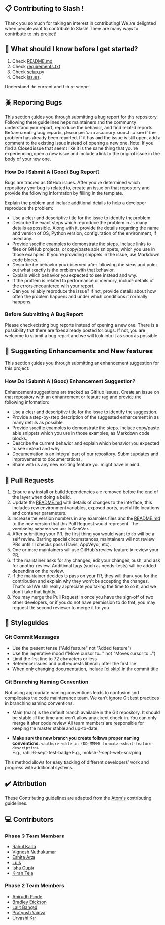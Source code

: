 ## 📋 Contributing to Slash !

Thank you so much for taking an interest in contributing! We are delighted when people want to contribute to Slash! There are many ways to contribute to this project!

## 🤔 What should I know before I get started?

1. Check [README.md](https://github.com/NCSU-Group7-SE2021/slash/blob/main/README.md)
2. Check [requirements.txt](https://github.com/NCSU-Group7-SE2021/slash/blob/main/requirements.txt)
3. Check [setup.py](https://github.com/NCSU-Group7-SE2021/slash/blob/main/setup.py)
4. Check [issues](https://github.com/NCSU-Group7-SE2021/slash/issues).

Understand the current and future scope.

## 🪲 Reporting Bugs
This section guides you through submitting a bug report for this repository. Following these guidelines helps maintainers and the community understand your report, reproduce the behavior, and find related reports. Before creating bug reports, please perform a cursory search to see if the problem has already been reported. If it has and the issue is still open, add a comment to the existing issue instead of opening a new one. Note: If you find a Closed issue that seems like it is the same thing that you're experiencing, open a new issue and include a link to the original issue in the body of your new one.

### How Do I Submit A (Good) Bug Report?

Bugs are tracked as GitHub issues. After you've determined which repository your bug is related to, create an issue on that repository and provide the following information by filling in the template.

Explain the problem and include additional details to help a developer reproduce the problem:
*	Use a clear and descriptive title for the issue to identify the problem.
*	Describe the exact steps which reproduce the problem in as many details as possible. Along with it, provide the details regarding the name and version of OS, Python version, configuration of the environment, if used any.
*	Provide specific examples to demonstrate the steps. Include links to files or GitHub projects, or copy/paste able snippets, which you use in those examples. If you're providing snippets in the issue, use Markdown code blocks.
*	Describe the behavior you observed after following the steps and point out what exactly is the problem with that behavior.
*	Explain which behavior you expected to see instead and why.
*	If the problem is related to performance or memory, include details of the errors encountered with your report.
*	Can you reliably reproduce the issue? If not, provide details about how often the problem happens and under which conditions it normally happens.

### Before Submitting A Bug Report

Please check existing bug reports instead of opening a new one. There is a possibility that there are fixes already posted for bugs. If not, you are welcome to submit a bug report and we will look into it as soon as possible.

## 📝 Suggesting Enhancements and New features

This section guides you through submitting an enhancement suggestion for this project:

### How Do I Submit A (Good) Enhancement Suggestion?

Enhancement suggestions are tracked as GitHub issues. Create an issue on that repository with an enhancement or feature tag and provide the following information:
*	Use a clear and descriptive title for the issue to identify the suggestion.
*	Provide a step-by-step description of the suggested enhancement in as many details as possible.
*	Provide specific examples to demonstrate the steps. Include copy/paste able snippets which you use in those examples, as Markdown code blocks.
*	Describe the current behavior and explain which behavior you expected to see instead and why.
*   Documentation is an integral part of our repository. Submit updates and improvements to documentations.
*   Share with us any new exciting feature you might have in mind.

## 🙇 Pull Requests
1. Ensure any install or build dependencies are removed before the end of the layer when doing a build.
2. Update the [README.md](https://github.com/NCSU-Group7-SE2021/slash/blob/main/README.md) with details of changes to the interface, this includes new environment variables, exposed ports, useful file locations and container parameters.
3. Increase the version numbers in any examples files and the [README.md](https://github.com/NCSU-Group7-SE2021/slash/blob/main/README.md) to the new version that this Pull Request would represent. The versioning scheme we use is SemVer.
4. After submitting your PR, the first thing you would want to do will be a self review. Barring special circumstances, maintainers will not review PRs until all checks pass (Travis, AppVeyor, etc).
5. One or more maintainers will use GitHub's review feature to review your PR.
6. If the maintainer asks for any changes, edit your changes, push, and ask for another review. Additional tags (such as needs-tests) will be added depending on the review.
7. If the maintainer decides to pass on your PR, they will thank you for the contribution and explain why they won't be accepting the changes. That's ok! We still really appreciate you taking the time to do it, and we don't take that lightly.
8. You may merge the Pull Request in once you have the sign-off of two other developers, or if you do not have permission to do that, you may request the second reviewer to merge it for you.

## 👒 Styleguides

### Git Commit Messages
*	Use the present tense ("Add feature" not "Added feature")
*	Use the imperative mood ("Move cursor to..." not "Moves cursor to...")
*	Limit the first line to 72 characters or less
*	Reference issues and pull requests liberally after the first line
*	When only changing documentation, include [ci skip] in the commit title

### Git Branching Naming Convention
Not using appropriate naming conventions leads to confusion and complicates the code maintenance team. We can’t ignore Git best practices in branching naming conventions.

- Main (main) is the default branch available in the Git repository. It should be stable all the time and won’t allow any direct check-in. You can only merge it after code review. All team members are responsible for keeping the master stable and up-to-date.

- <b>Make sure the new branch you create follows proper naming conventions.</b>
```<author>-<date in (DD-MMMM) format>-<short-feature-description>```
<br> E.g., rahil-6-sept-test-badge
E.g., moksh-7-sept-web-scraping

This method allows for easy tracking of different developers’ work and progress with additional systems.

## ✔️ Attribution
These Contributing guidelines are adapted from the [Atom's](https://github.com/atom/atom/blob/master/CONTRIBUTING.md) contributing guidelines.

## 💻 Contributors

### Phase 3 Team Members
- [Rahul Kalita](https://github.com/rahulkalita8)
- [Vignesh Muthukumar](https://github.com/vickymhs)
- [Eshita Arza](https://github.com/ArzaEshita)
- [Luis](https://github.com/lgdeloss)
- [Isha Gupta](https://github.com/isha-bansal0115)
- [Kiran Teja](https://github.com/kirantejatummuri)

### Phase 2 Team Members
* [Anirudh Pande](https://github.com/apande95)
* [Bradley Erickson](https://github.com/bradley-erickson)
* [Lalit Bangad](https://github.com/lalit10)
* [Pratyush Vaidya](https://github.com/Pratyush1184)
* [Urvashi Kar](https://github.com/Urvashi74)
